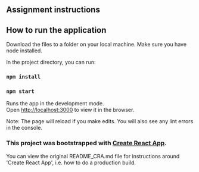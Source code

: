 ## Assignment instructions

## How to run the application

Download the files to a folder on your local machine.
Make sure you have node installed.

In the project directory, you can run:
### `npm install`
### `npm start`

Runs the app in the development mode.<br>
Open [http://localhost:3000](http://localhost:3000) to view it in the browser.

Note: The page will reload if you make edits. You will also see any lint errors in the console.

### This project was bootstrapped with [Create React App](https://github.com/facebookincubator/create-react-app).

You can view the original README_CRA.md file for instructions around 'Create React App', i.e. how to do a production build.

